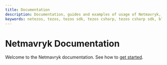 ```yaml
---
title: Documentation
description: Documentation, guides and examples of usage of Netmavryk, Mavryk SDK for .NET developers.
keywords: netezos, tezos, tezos sdk, tezos csharp, tezos csharp sdk, blockchain, blockchain sdk,
---
```


# Netmavryk Documentation

Welcome to the Netmavryk documentation. See how to [get started](get-started.md).
